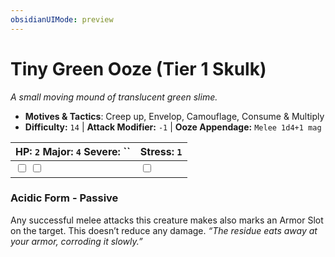 ```yaml
---
obsidianUIMode: preview
---
```

# Tiny Green Ooze (Tier 1 Skulk)

*A small moving mound of translucent green slime.*

- **Motives & Tactics**: Creep up, Envelop, Camouflage, Consume & Multiply
- **Difficulty:** `14` | **Attack Modifier:** `-1` | **Ooze Appendage:** `Melee 1d4+1 mag`

| HP: `2` Major: `4` Severe: `` | Stress: `1` |
|--|--|
|  <input type="checkbox" unchecked id="36375e5f"> <input type="checkbox" unchecked id="b63aa8ff"> |  <input type="checkbox" unchecked id="f8844f86"> |

### Acidic Form - Passive

Any successful melee attacks this creature makes also marks an Armor Slot on the target. This doesn’t reduce any damage. *“The residue eats away at your armor, corroding it slowly.”*




